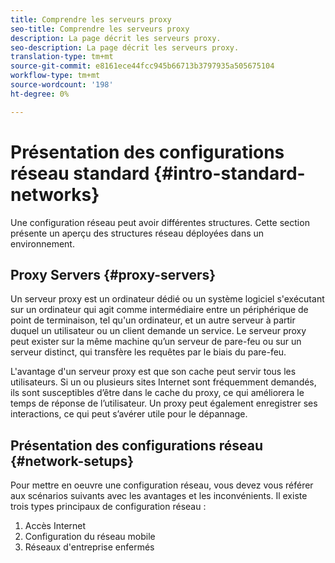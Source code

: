 ```yaml
---
title: Comprendre les serveurs proxy
seo-title: Comprendre les serveurs proxy
description: La page décrit les serveurs proxy.
seo-description: La page décrit les serveurs proxy.
translation-type: tm+mt
source-git-commit: e8161ece44fcc945b66713b3797935a505675104
workflow-type: tm+mt
source-wordcount: '198'
ht-degree: 0%

---
```



# Présentation des configurations réseau standard {#intro-standard-networks}

Une configuration réseau peut avoir différentes structures. Cette section présente un aperçu des structures réseau déployées dans un environnement.

## Proxy Servers {#proxy-servers}

Un serveur proxy est un ordinateur dédié ou un système logiciel s&#39;exécutant sur un ordinateur qui agit comme intermédiaire entre un périphérique de point de terminaison, tel qu&#39;un ordinateur, et un autre serveur à partir duquel un utilisateur ou un client demande un service. Le serveur proxy peut exister sur la même machine qu’un serveur de pare-feu ou sur un serveur distinct, qui transfère les requêtes par le biais du pare-feu.

L&#39;avantage d&#39;un serveur proxy est que son cache peut servir tous les utilisateurs. Si un ou plusieurs sites Internet sont fréquemment demandés, ils sont susceptibles d’être dans le cache du proxy, ce qui améliorera le temps de réponse de l’utilisateur. Un proxy peut également enregistrer ses interactions, ce qui peut s’avérer utile pour le dépannage.

## Présentation des configurations réseau {#network-setups}

Pour mettre en oeuvre une configuration réseau, vous devez vous référer aux scénarios suivants avec les avantages et les inconvénients. Il existe trois types principaux de configuration réseau :

1. Accès Internet
1. Configuration du réseau mobile
1. Réseaux d&#39;entreprise enfermés

